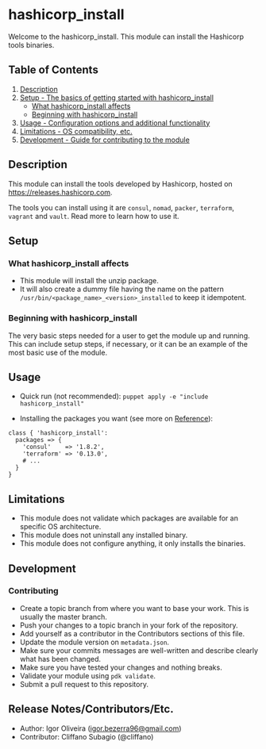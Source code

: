 # hashicorp_install

Welcome to the hashicorp_install. This module can install the Hashicorp tools binaries.

## Table of Contents

1. [Description](#description)
1. [Setup - The basics of getting started with hashicorp_install](#setup)
    * [What hashicorp_install affects](#what-hashicorp_install-affects)
    * [Beginning with hashicorp_install](#beginning-with-hashicorp_install)
1. [Usage - Configuration options and additional functionality](#usage)
1. [Limitations - OS compatibility, etc.](#limitations)
1. [Development - Guide for contributing to the module](#development)

## Description

This module can install the tools developed by Hashicorp, hosted on https://releases.hashicorp.com.

The tools you can install using it are `consul`, `nomad`, `packer`, `terraform`, `vagrant` and `vault`.
Read more to learn how to use it.

## Setup

### What hashicorp_install affects

- This module will install the unzip package.
- It will also create a dummy file having the name on the pattern `/usr/bin/<package_name>_<version>_installed` to keep it idempotent.

### Beginning with hashicorp_install

The very basic steps needed for a user to get the module up and running. This
can include setup steps, if necessary, or it can be an example of the most basic
use of the module.

## Usage

- Quick run (not recommended): `puppet apply -e "include hashicorp_install"`

- Installing the packages you want (see more on [Reference](https://forge.puppet.com/igorolivei/hashicorp_install/reference)):

```puppet
class { 'hashicorp_install':
  packages => {
    'consul'    => '1.8.2',
    'terraform' => '0.13.0',
    # ...
  }
}
```

## Limitations

- This module does not validate which packages are available for an specific
OS architecture.
- This module does not uninstall any installed binary.
- This module does not configure anything, it only installs the binaries.

## Development

### Contributing

- Create a topic branch from where you want to base your work. This is usually the master branch.
- Push your changes to a topic branch in your fork of the repository.
- Add yourself as a contributor in the Contributors sections of this file.
- Update the module version on `metadata.json`.
- Make sure your commits messages are well-written and describe clearly what has been changed.
- Make sure you have tested your changes and nothing breaks.
- Validate your module using `pdk validate`.
- Submit a pull request to this repository.

## Release Notes/Contributors/Etc.

- Author: Igor Oliveira (igor.bezerra96@gmail.com)
- Contributor: Cliffano Subagio (@cliffano)
